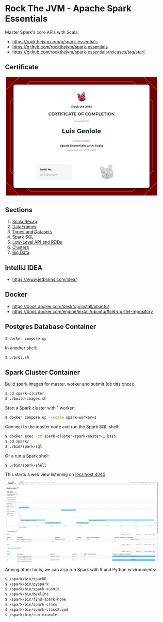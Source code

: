 # Rock The JVM - Apache Spark Essentials

Master Spark's core APIs with Scala.

- https://rockthejvm.com/p/spark-essentials
- https://github.com/rockthejvm/spark-essentials
- https://github.com/rockthejvm/spark-essentials/releases/tag/start

## Certificate

![Certificate of Completion](.github/certificate.png)

## Sections

1. [Scala Recap](src/main/scala/section1)
2. [DataFrames](src/main/scala/section2)
3. [Types and Datasets](src/main/scala/section3)
4. [Spark SQL](src/main/scala/section4)
5. [Low-Level API and RDDs](src/main/scala/section5)
6. [Clusters](src/main/scala/section6)
7. [Big Data](src/main/scala/section7)

## IntelliJ IDEA

- https://www.jetbrains.com/idea/

## Docker

- https://docs.docker.com/desktop/install/ubuntu/
- https://docs.docker.com/engine/install/ubuntu/#set-up-the-repository

## Postgres Database Container

```bash
$ docker compose up
```

In another shell:

```bash
$ ./psql.sh
```

## Spark Cluster Container

Build spark images for master, worker and submit (do this once):

```bash
$ cd spark-cluster
$ ./build-images.sh
```

Start a Spark cluster with 1 worker:

```bash
$ docker compose up --scale spark-worker=1
```

Connect to the master node and run the Spark SQL shell:

```bash
$ docker exec -it spark-cluster-spark-master-1 bash
$ cd spark/
$ ./bin/spark-sql
```

Or a run a Spark shell:

```bash
$ ./bin/spark-shell
```

This starts a web view listening on [localhost:4040](http://localhost:4040)

![Certificate of Completion](.github/dashboard.png)

Among other tools, we can also run Spark with R and Python environments:

```bash
$ /spark/bin/sparkR
$ /spark/bin/pyspark
$ /spark/bin/spark-submit
$ /spark/bin/beeline
$ /spark/bin/find-spark-home
$ /spark/bin/spark-class
$ /spark/bin/spark-class2.cmd
$ /spark/bin/run-example
```
